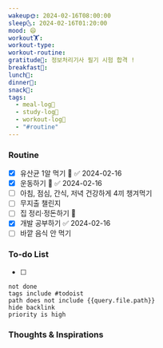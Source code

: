 ```yaml
---
wakeup🌞: 2024-02-16T08:00:00
sleep🌜: 2024-02-16T01:20:00
mood: 😄
workout🏋️: 
workout-type: 
workout-routine: 
gratitude🙏: 정보처리기사 필기 시험 합격 !
breakfast🍳: 
lunch🍚: 
dinner🥗: 
snack🍬: 
tags:
  - meal-log📝
  - study-log📓
  - workout-log💪
  - "#routine"
---
```

### Routine 
- [x] 유산균 1알 먹기 🔼 ✅ 2024-02-16
- [x] 운동하기 🔼 ✅ 2024-02-16
- [ ] 아침, 점심, 간식, 저녁 건강하게 4끼 챙겨먹기
- [ ] 무지출 챌린지 
- [ ] 집 정리·정돈하기 🔼
- [x] 개발 공부하기 ✅ 2024-02-16
- [ ] 바깥 음식 안 먹기 

### To-do List 
- [ ] 
```tasks
not done
tags include #todoist 
path does not include {{query.file.path}}
hide backlink
priority is high
```


### Thoughts & Inspirations
